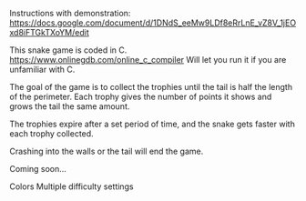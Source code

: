 Instructions with demonstration: https://docs.google.com/document/d/1DNdS_eeMw9LDf8eRrLnE_vZ8V_1jEOxd8iFTGkTXoYM/edit

This snake game is coded in C. 
https://www.onlinegdb.com/online_c_compiler 
Will let you run it if you are unfamiliar with C.

The goal of the game is to collect the trophies until the tail is half the length of the perimeter. Each trophy gives the number of points it shows and grows the tail the same amount.

The trophies expire after a set period of time, and the snake gets faster with each trophy collected.

Crashing into the walls or the tail will end the game. 

Coming soon…

Colors
Multiple difficulty settings
